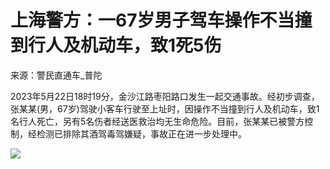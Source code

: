 # 上海警方：一67岁男子驾车操作不当撞到行人及机动车，致1死5伤

来源：警民直通车_普陀

2023年5月22日18时19分，金沙江路枣阳路口发生一起交通事故。经初步调查，张某某(男，67岁)驾驶小客车行驶至上址时，因操作不当撞到行人及机动车，致1名行人死亡，另有5名伤者经送医救治均无生命危险。目前，张某某已被警方控制，经检测已排除其酒驾毒驾嫌疑，事故正在进一步处理中。

![](https://inews.gtimg.com/om_bt/O3t6crGPC79A5qUUwG8tLz5XpBxhOsfnizbC3coTPGuwAAA/1000)

